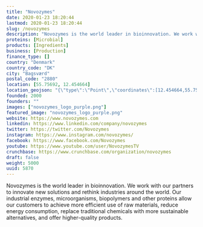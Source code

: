 ```yaml
---
title: "Novozymes"
date: 2020-01-23 18:20:44
lastmod: 2020-01-23 18:20:44
slug: /novozymes
description: "Novozymes is the world leader in bioinnovation. We work with our partners to innovate new solutions and rethink industries around the world. Our industrial enzymes, microorganisms, biopolymers and other proteins allow our customers to achieve more efficient use of raw materials, reduce energy consumption, replace traditional chemicals with more sustainable alternatives, and offer higher-quality products."
proteins: [Microbial]
products: [Ingredients]
business: [Production]
finance_type: []
country: "Denmark"
country_code: "DK"
city: "Bagsværd"
postal_code: "2880"
location: [55.75692, 12.454664]
location_geojson: "{\"type\":\"Point\",\"coordinates\":[12.454664,55.75692]}"
founded: 2000
founders: ""
images: ["novozymes_logo_purple.png"]
featured_image: "novozymes_logo_purple.png"
website: https://www.novozymes.com
linkedin: https://www.linkedin.com/company/novozymes
twitter: https://twitter.com/Novozymes
instagram: https://www.instagram.com/novozymes/
facebook: https://www.facebook.com/Novozymes
youtube: https://www.youtube.com/user/NovozymesTV
crunchbase: https://www.crunchbase.com/organization/novozymes
draft: false
weight: 5000
uuid: 5870
---
```

Novozymes is the world leader in bioinnovation. We work with our partners to innovate new solutions and rethink industries around the world. Our industrial enzymes, microorganisms, biopolymers and other proteins allow our customers to achieve more efficient use of raw materials, reduce energy consumption, replace traditional chemicals with more sustainable alternatives, and offer higher-quality products.
